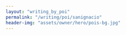 ```yaml
---
layout: "writing_by_poi"
permalink: "/writing/poi/sanignacio"
header-img: "assets/owner/hero/pois-bg.jpg"
---
```

